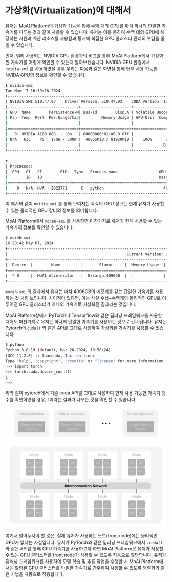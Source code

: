 # 가상화(Virtualization)에 대해서

유저는 MoAI Platform의 가상화 기능을 통해 수백 개의 GPU를 마치 하나의 단일한 가속기를 다루는 것과 같이 사용할 수 있습니다. 유저는 이를 통하여 수백 대의 GPU에 해당하는 자원과 계산 리소스를 사용함과 동시에 복잡한 GPU 클러스터 관리의 부담을 줄일 수 있습니다. 

먼저, 널리 사용되는 NVIDIA GPU 환경과의 비교를 통해 MoAI Platform에서 가상화된 가속기를 어떻게 확인할 수 있는지 알아보겠습니다. NVIDIA GPU 환경에서  `nvidia-smi` 를 사용하였을 경우 우리는 다음과 같은 화면을 통해 현재 사용 가능한 NVIDA GPU의 정보를 확인할 수 있습니다. 

```bash
$ nvidia-smi
Tue May  7 16:39:18 2024       
+-----------------------------------------------------------------------------+
| NVIDIA-SMI 510.47.03    Driver Version: 510.47.03    CUDA Version: 11.6     |
|-------------------------------+----------------------+----------------------+
| GPU  Name        Persistence-M| Bus-Id        Disp.A | Volatile Uncorr. ECC |
| Fan  Temp  Perf  Pwr:Usage/Cap|         Memory-Usage | GPU-Util  Compute M. |
|                               |                      |               MIG M. |
|===============================+======================+======================|
|   0  NVIDIA A100 80G...  On   | 00000000:01:00.0 Off |                    0 |
| N/A   63C    P0   170W / 300W |  46855MiB / 81920MiB |    100%      Default |
|                               |                      |             Disabled |
+-------------------------------+----------------------+----------------------+
                                                                               
+-----------------------------------------------------------------------------+
| Processes:                                                                  |
|  GPU   GI   CI        PID   Type   Process name                  GPU Memory |
|        ID   ID                                                   Usage      |
|=============================================================================|
|    0   N/A  N/A   2022772      C   python                          46853MiB | 
+-----------------------------------------------------------------------------+ 
```

이 예시와 같이 `nvidia-smi` 를 통해 보여지는 각각의 GPU 정보는 현재 유저가 사용할 수 있는 물리적인 GPU 장비의 정보를 의미합니다.

MoAI Platform에서 `moreh-smi` 를 사용하면 마찬가지로 유저가 현재 사용할 수 있는 가속기의 정보를 확인할 수 있습니다. 

```bash
$ moreh-smi
16:28:42 May 07, 2024 
+-----------------------------------------------------------------------------------------------------+
|                                                    Current Version: 24.5.0  Latest Version: 24.5.0  |
+-----------------------------------------------------------------------------------------------------+
|  Device  |        Name         |       Flavor     |  Memory Usage  |  Total Memory  |  Utilization  |
+=====================================================================================================+
|  * 0     |  MoAI Accelerator   |  8xLarge.4096GB  |  -             |  -             |  -            |
+-----------------------------------------------------------------------------------------------------+
```

`moreh-smi` 의 결과에서 유저는 마치 4096GB의 메모리를 갖는 단일한 가속기를 사용하는 것 처럼 보입니다. 차이점이 있다면, 이는 사실 수십~수백개의 물리적인 GPU로 이루어진 GPU 클러스터가 하나의 가속기로 가상화된 결과라는 것입니다. 

MoAI Platform상에서 PyTorch나 Tensorflow와 같은 딥러닝 프레임워크를 사용할 때에도 마찬가지로 유저는 하나의 단일한 가속기를 사용하는 것으로 간주됩니다. 유저는 Pytorch의 `cuda()` 와 같은 API를 그대로 사용하여 가상화된 가속기를 사용할 수 있습니다. 

```bash
$ python
Python 3.8.19 (default, Mar 20 2024, 19:58:24) 
[GCC 11.2.0] :: Anaconda, Inc. on linux
Type "help", "copyright", "credits" or "license" for more information.
>>> import torch
>>> torch.cuda.device_count()
1
>>> 
```

위와 같이 pytorch에서 기존 cuda API를 그대로 사용하여 현재 사용 가능한 가속기 갯수를 확인하였을 경우, 1이라는 결과가 나오는 것을 확인할 수 있습니다. 

![moreh_virtual_device.gif](/img/moreh_virtual_device.gif)

여기서 알아두셔야 할 것은, 실제 유저가 사용하는 노드(front node)에는 물리적인 GPU가 없다는 사실입니다. 유저가 PyTorch와 같은 딥러닝 프레임워크에서 `.cuda()` 와 같은 API를 통해 GPU 가속기를 사용하고자 하면 MoAI Platform은 유저가 사용할 수 있는 GPU 클러스터를  front node가 사용할 수 있도록 자동으로 할당합니다. 유저가 딥러닝 프레임워크를 사용하여 모델 학습 및 추론 작업을 수행할 시 MoAI Platform에서는 할당된 GPU 클러스터를 단일한 가속기로 간주하여 사용할 수 있도록 병렬화와 같은 기법을 자동으로 적용합니다.